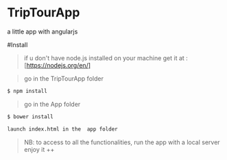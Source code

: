 # TripTourApp
a little app with  angularjs

#Install 

>if u don't have node.js installed on your machine get it at : [https://nodejs.org/en/]

>go in the TripTourApp folder 
```sh
$ npm install
```

>go in the App folder 
```sh
$ bower install
```

```sh
launch index.html in the  app folder
```

>NB: to access to all the functionalities, run the app with a local server 
>enjoy it ++
